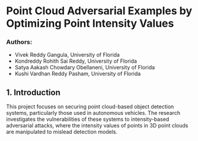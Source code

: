 # Point Cloud Adversarial Examples by Optimizing Point Intensity Values

### Authors:
- Vivek Reddy Gangula, University of Florida
- Kondreddy Rohith Sai Reddy, University of Florida
- Satya Aakash Chowdary Obellaneni, University of Florida
- Kushi Vardhan Reddy Pasham, University of Florida

## 1. Introduction
This project focuses on securing point cloud-based object detection systems, particularly those used in autonomous vehicles. The research investigates the vulnerabilities of these systems to intensity-based adversarial attacks, where the intensity values of points in 3D point clouds are manipulated to mislead detection models.
